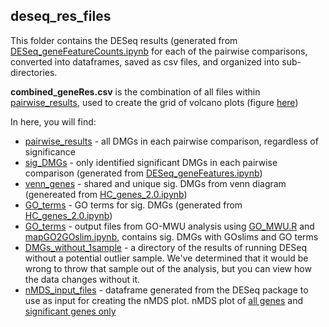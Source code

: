## deseq_res_files

This folder contains the DESeq results (generated from [DESeq_geneFeatureCounts.ipynb](https://github.com/jgmcdonough/CE18_methylRAD_analysis/blob/master/analysis/DMGs_analysis/DESeq_geneFeatureCounts.ipynb) for each of the pairwise comparisons, converted into dataframes, saved as csv files, and organized into sub-directories.

**combined_geneRes.csv** is the combination of all files within [pairwise_results](https://github.com/jgmcdonough/CE18_methylRAD_analysis/tree/master/analysis/deseq_res_files/pairwise_results), used to create the grid of volcano plots (figure [here](https://github.com/jgmcdonough/CE18_methylRAD_analysis/blob/master/analysis/figures/metaVolc_withGenes.pdf))

In here, you will find:
- [pairwise_results](https://github.com/jgmcdonough/CE18_methylRAD_analysis/tree/master/analysis/deseq_res_files/pairwise_results) - all DMGs in each pairwise comparison, regardless of significance
- [sig_DMGs](https://github.com/jgmcdonough/CE18_methylRAD_analysis/tree/master/analysis/deseq_res_files/sig_DMGs) - only identified significant DMGs in each pairwise comparison (generated from [DESeq_geneFeatures.ipynb](https://github.com/jgmcdonough/CE18_methylRAD_analysis/blob/master/analysis/DMGs_analysis/DESeq_geneFeatures.ipynb))
- [venn_genes](https://github.com/jgmcdonough/CE18_methylRAD_analysis/tree/master/analysis/deseq_res_files/geneFeatures_res/venn_genes) - shared and unique sig. DMGs from venn diagram (genereated from [HC_genes_2.0.ipynb](https://github.com/jgmcdonough/CE18_methylRAD_analysis/blob/master/analysis/DMGs_analysis/HC_genes_2.0.ipynb))
- [GO_terms](https://github.com/jgmcdonough/CE18_methylRAD_analysis/tree/master/analysis/deseq_res_files/GO_terms) - GO terms for sig. DMGs (generated from [HC_genes_2.0.ipynb](https://github.com/jgmcdonough/CE18_methylRAD_analysis/blob/master/analysis/DMGs_analysis/HC_genes_2.0.ipynb))
- [GO_terms](https://github.com/jgmcdonough/CE18_methylRAD_analysis/tree/master/analysis/deseq_res_files/GO_terms) - output files from GO-MWU analysis using [GO_MWU.R](https://github.com/jgmcdonough/CE18_methylRAD_analysis/blob/master/analysis/DMGs_analysis/go_mwu/GO_MWU.R) and [mapGO2GOslim.ipynb](https://github.com/jgmcdonough/CE18_methylRAD_analysis/blob/master/analysis/DMGs_analysis/mapGO2GOslim.ipynb), contains sig. DMGs with GOslims and GO terms
- [DMGs_without_1sample](https://github.com/jgmcdonough/CE18_methylRAD_analysis/tree/master/analysis/deseq_res_files/DMGs_without_1sample) - a directory of the results of running DESeq without a potential outlier sample. We've determined that it would be wrong to throw that sample out of the analysis, but you can view how the data changes without it.
- [nMDS_input_files](https://github.com/jgmcdonough/CE18_methylRAD_analysis/tree/master/analysis/deseq_res_files/nMDS_input_files) - dataframe generated from the DESeq package to use as input for creating the nMDS plot. nMDS plot of [all genes](https://github.com/jgmcdonough/CE18_methylRAD_analysis/blob/master/analysis/figures/nmds_plot.pdf) and [significant genes only](https://github.com/jgmcdonough/CE18_methylRAD_analysis/blob/master/analysis/figures/nmds_plot_sigOnly.pdf)
